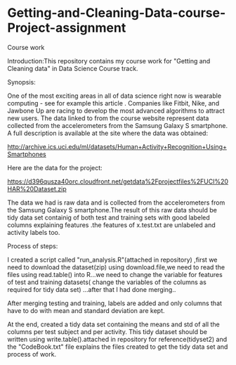 # Getting-and-Cleaning-Data-course-Project-assignment
Course work 

Introduction:This repository contains my course work for "Getting and Cleaning data" in Data Science Course track.

Synopsis:

One of the most exciting areas in all of data science right now is wearable computing - see for example this article . Companies like Fitbit, Nike, and Jawbone Up are racing to develop the most advanced algorithms to attract new users. The data linked to from the course website represent data collected from the accelerometers from the Samsung Galaxy S smartphone. A full description is available at the site where the data was obtained:

http://archive.ics.uci.edu/ml/datasets/Human+Activity+Recognition+Using+Smartphones

Here are the data for the project:

https://d396qusza40orc.cloudfront.net/getdata%2Fprojectfiles%2FUCI%20HAR%20Dataset.zip


The data we had is raw data and is collected  from the accelerometers from the Samsung Galaxy S smartphone.The result of this raw data should be tidy data set containig of both test and training sets with good labeled columns explaining features .the features of x.test.txt are unlabeled and activity labels too.



Process of steps:

I created a script called "run_analysis.R"(attached in repository) ,first we need to download the dataset(zip) using download.file,we need to read the files using read.table() into R...we need to change the variable for  features of test and training datasets( change the variables of the columns as required for tidy data set) ...after that I had done merging..

After merging testing and training, labels are added and only columns that have to do with mean and standard deviation are kept.

At the end,  created a tidy data set containing the means and std of all the columns per test subject and per activity. This tidy dataset should be written using write.table().attached in repository for reference(tidyset2) and the "CodeBook.txt" file explains the files created to get the tidy data set and process of work.
